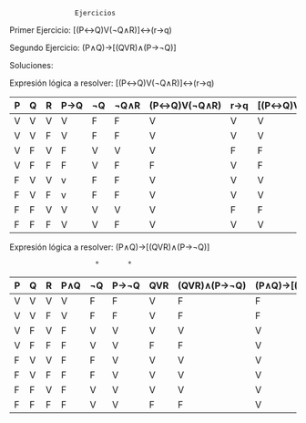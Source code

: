                     Ejercicios

Primer Ejercicio: [(P↔Q)V(¬Q∧R)]↔(r→q)

Segundo Ejercicio: (P∧Q)→[(QVR)∧(P→¬Q)]


Soluciones:


Expresión lógica a resolver: [(P↔Q)V(¬Q∧R)]↔(r→q)

| P | Q | R | P→Q |¬Q | ¬Q∧R | (P↔Q)V(¬Q∧R) | r→q | [(P↔Q)V(¬Q∧R)]↔(r→q) |
|---|---|---|-----|---|------|--------------|-----|----------------------|
| V | V | V |  V  | F |   F  |      V       |  V  |         V            |
| V | V | F |  V  | F |   F  |      V       |  V  |         V            |
| V | F | V |  F  | V |   V  |      V       |  F  |         F            |
| V | F | F |  F  | V |   F  |      F       |  V  |         F            |
| F | V | V |  v  | F |   F  |      V       |  V  |         V            |
| F | V | F |  v  | F |   F  |      V       |  V  |         V            |
| F | F | V |  V  | V |   V  |      V       |  F  |         F            |
| F | F | F |  V  | V |   F  |      V       |  V  |         V            |

Expresión lógica a resolver: (P∧Q)→[(QVR)∧(P→¬Q)]


                         *       *                           
| P | Q | R | P∧Q |¬Q | P→¬Q | QVR | (QVR)∧(P→¬Q) | (P∧Q)→[(QVR)∧(P→¬Q)] |
|---|---|---|-----|---|------|-----|--------------|----------------------|
| V | V | V |  V  | F |   F  |  V  |       F      |         F            |
| V | V | F |  V  | F |   F  |  V  |       F      |         F            |
| V | F | V |  F  | V |   V  |  V  |       V      |         V            |
| V | F | F |  F  | V |   V  |  F  |       F      |         V            |
| F | V | V |  F  | F |   V  |  V  |       V      |         V            |
| F | V | F |  F  | F |   V  |  V  |       V      |         V            |
| F | F | V |  F  | V |   V  |  V  |       V      |         V            |
| F | F | F |  F  | V |   V  |  F  |       F      |         V            |





